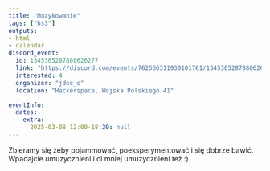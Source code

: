 ```yaml
---
title: "Muzykowanie"
tags: ["hs3"]
outputs:
- html
- calendar
discord_event:
  id: 1345365287880626277
  link: "https://discord.com/events/762566311930101761/1345365287880626277"
  interested: 4
  organizer: "jdee_e"
  location: "Hackerspace, Wojska Polskiego 41"

eventInfo:
  dates:
    extra:
      2025-03-08 12:00-18:30: null
---
```

Zbieramy się żeby pojammować, poeksperymentować i się dobrze bawić. Wpadajcie umuzycznieni i ci mniej umuzycznieni też :)
